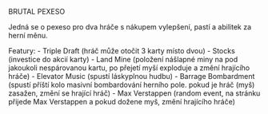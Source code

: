 BRUTAL PEXESO

Jedná se o pexeso pro dva hráče s nákupem vylepšení, pastí a abilitek za herní měnu.

Featury:
    	- Triple Draft (hráč může otočit 3 karty místo dvou)
        - Stocks (investice do akcií karty)
        - Land Mine (položení nášlapné miny na pod jakoukoli nespárovanou kartu, po přejetí myší exploduje a změní hrajícího hráče)
        - Elevator Music (spustí láskyplnou hudbu)
        - Barrage Bombardment (spustí příští kolo masivní bombardování herního pole. pokud je hráč (myš) zasažen, změní se hrající hráč)
        - Max Verstappen (random event, na stránku přijede Max Verstappen a pokud dožene myš, změní hrajícího hráče)
